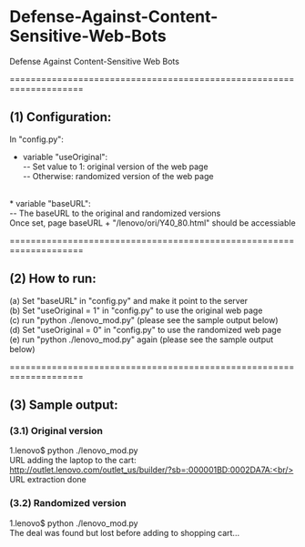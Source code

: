 # Defense-Against-Content-Sensitive-Web-Bots
Defense Against Content-Sensitive Web Bots

====================================================================
## (1) Configuration:

In "config.py":<br/>
* variable "useOriginal":<br/>
-- Set value to 1: original version of the web page<br/>
-- Otherwise: randomized version of the web page<br/>
<br/>
* variable "baseURL":<br/>
-- The baseURL to the original and randomized versions<br/>
Once set, page baseURL + "/lenovo/ori/Y40_80.html" should be accessiable<br/>

====================================================================
## (2) How to run:

(a) Set "baseURL" in "config.py" and make it point to the server<br/>
(b) Set "useOriginal = 1" in "config.py" to use the original web page<br/>
(c) run "python ./lenovo_mod.py" (please see the sample output below)<br/>
(d) Set "useOriginal = 0" in "config.py" to use the randomized web page<br/>
(e) run "python ./lenovo_mod.py" again (please see the sample output below)<br/>

====================================================================
## (3) Sample output:



### (3.1) Original version
1.lenovo$ python ./lenovo_mod.py<br/>
URL adding the laptop to the cart:<br/>
http://outlet.lenovo.com/outlet_us/builder/?sb=:000001BD:0002DA7A:<br/>
URL extraction done<br/>

### (3.2) Randomized version
1.lenovo$ python ./lenovo_mod.py<br/>
The deal was found but lost before adding to shopping cart...
